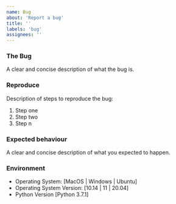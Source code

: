 ```yaml
---
name: Bug
about: 'Report a bug'
title: ''
labels: 'bug'
assignees: ''
---
```


### The Bug

A clear and concise description of what the bug is.

### Reproduce

Description of steps to reproduce the bug:

1. Step one
1. Step two
1. Step n

### Expected behaviour

A clear and concise description of what you expected to happen.

### Environment

- Operating System: [MacOS | Windows | Ubuntu]
- Operating System Version: [10.14 | 11 | 20.04]
- Python Version [Python 3.7.1]
